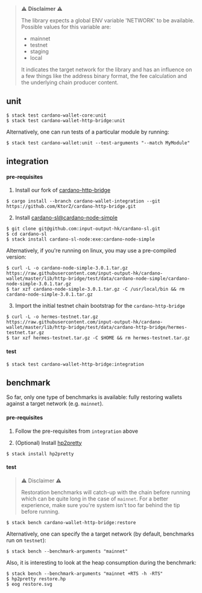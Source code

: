 > :warning: **Disclaimer** :warning: 
>
> The library expects a global ENV variable 'NETWORK' to be available. Possible values for this variable are:
>
> - mainnet
> - testnet
> - staging
> - local
> 
> It indicates the target network for the library and has an influence on a few things like the address binary format,
> the fee calculation and the underlying chain producer content.


## unit

```
$ stack test cardano-wallet-core:unit
$ stack test cardano-wallet-http-bridge:unit
```

Alternatively, one can run tests of a particular module by running:

```
$ stack test cardano-wallet:unit --test-arguments "--match MyModule"
```

## integration

#### pre-requisites

1. Install our fork of [cardano-http-bridge](https://github.com/KtorZ/cardano-http-bridge)

```
$ cargo install --branch cardano-wallet-integration --git https://github.com/KtorZ/cardano-http-bridge.git
```

2. Install [cardano-sl@cardano-node-simple](https://github.com/input-output-hk/cardano-sl)

```
$ git clone git@github.com:input-output-hk/cardano-sl.git
$ cd cardano-sl
$ stack install cardano-sl-node:exe:cardano-node-simple
```

Alternatively, if you're running on linux, you may use a pre-compiled version:

```
$ curl -L -o cardano-node-simple-3.0.1.tar.gz https://raw.githubusercontent.com/input-output-hk/cardano-wallet/master/lib/http-bridge/test/data/cardano-node-simple/cardano-node-simple-3.0.1.tar.gz
$ tar xzf cardano-node-simple-3.0.1.tar.gz -C /usr/local/bin && rm cardano-node-simple-3.0.1.tar.gz
```

3. Import the initial testnet chain bootstrap for the `cardano-http-bridge`

```
$ curl -L -o hermes-testnet.tar.gz https://raw.githubusercontent.com/input-output-hk/cardano-wallet/master/lib/http-bridge/test/data/cardano-http-bridge/hermes-testnet.tar.gz
$ tar xzf hermes-testnet.tar.gz -C $HOME && rm hermes-testnet.tar.gz
```

#### test

```
$ stack test cardano-wallet-http-bridge:integration
```

## benchmark

So far, only one type of benchmarks is available: fully restoring wallets
against a target network (e.g. `mainnet`).

#### pre-requisites

1. Follow the pre-requisites from `integration` above

2. (Optional) Install [hp2pretty](https://www.stackage.org/nightly-2019-03-25/package/hp2pretty-0.9)

```
$ stack install hp2pretty
```

#### test

> :warning: Disclaimer :warning: 
>
> Restoration benchmarks will catch-up with the chain before running which can be
> quite long in the case of `mainnet`. For a better experience, make sure you're 
> system isn't too far behind the tip before running.

```
$ stack bench cardano-wallet-http-bridge:restore
```

Alternatively, one can specify the a target network (by default, benchmarks run on `testnet`):

```
$ stack bench --benchmark-arguments "mainnet"
```

Also, it is interesting to look at the heap consumption during the benchmark:

```
$ stack bench --benchmark-arguments "mainnet +RTS -h -RTS"
$ hp2pretty restore.hp
$ eog restore.svg
```
